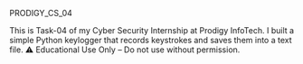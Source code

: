 PRODIGY_CS_04

This is Task-04 of my Cyber Security Internship at Prodigy InfoTech. I built a simple Python keylogger that records keystrokes and saves them into a text file. ⚠️ Educational Use Only – Do not use without permission.
